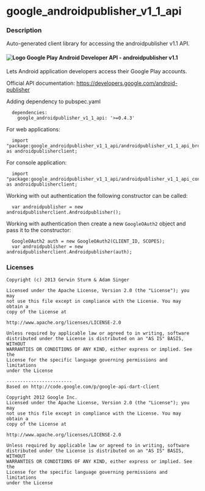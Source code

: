 # google_androidpublisher_v1_1_api

### Description

Auto-generated client library for accessing the androidpublisher v1.1 API.

#### ![Logo](http://www.google.com/images/icons/product/android-16.png) Google Play Android Developer API - androidpublisher v1.1

Lets Android application developers access their Google Play accounts.

Official API documentation: https://developers.google.com/android-publisher

Adding dependency to pubspec.yaml

```
  dependencies:
    google_androidpublisher_v1_1_api: '>=0.4.3'
```

For web applications:

```
  import "package:google_androidpublisher_v1_1_api/androidpublisher_v1_1_api_browser.dart" as androidpublisherclient;
```

For console application:

```
  import "package:google_androidpublisher_v1_1_api/androidpublisher_v1_1_api_console.dart" as androidpublisherclient;
```

Working with out authentication the following constructor can be called:

```
  var androidpublisher = new androidpublisherclient.Androidpublisher();
```

Working with authentication then create a new `GoogleOAuth2` object and pass it to the constructor:


```
  GoogleOAuth2 auth = new GoogleOAuth2(CLIENT_ID, SCOPES);
  var androidpublisher = new androidpublisherclient.Androidpublisher(auth);
```

### Licenses

```
Copyright (c) 2013 Gerwin Sturm & Adam Singer

Licensed under the Apache License, Version 2.0 (the "License"); you may 
not use this file except in compliance with the License. You may obtain a 
copy of the License at

http://www.apache.org/licenses/LICENSE-2.0

Unless required by applicable law or agreed to in writing, software
distributed under the License is distributed on an "AS IS" BASIS, WITHOUT
WARRANTIES OR CONDITIONS OF ANY KIND, either express or implied. See the
License for the specific language governing permissions and limitations 
under the License

------------------------
Based on http://code.google.com/p/google-api-dart-client

Copyright 2012 Google Inc.
Licensed under the Apache License, Version 2.0 (the "License"); you may 
not use this file except in compliance with the License. You may obtain a
copy of the License at

http://www.apache.org/licenses/LICENSE-2.0

Unless required by applicable law or agreed to in writing, software
distributed under the License is distributed on an "AS IS" BASIS, WITHOUT
WARRANTIES OR CONDITIONS OF ANY KIND, either express or implied. See the
License for the specific language governing permissions and limitations 
under the License

```
